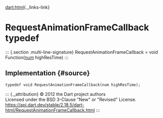 [dart:html](../dart-html/dart-html-library){._links-link}

RequestAnimationFrameCallback typedef
=====================================

::: {.section .multi-line-signature}
RequestAnimationFrameCallback = void
Function([num](../dart-core/num-class) highResTime)
:::

Implementation {#source}
--------------

``` {.language-dart data-language="dart"}
typedef void RequestAnimationFrameCallback(num highResTime);
```

::: {._attribution}
© 2012 the Dart project authors\
Licensed under the BSD 3-Clause \"New\" or \"Revised\" License.\
<https://api.dart.dev/stable/2.18.5/dart-html/RequestAnimationFrameCallback.html>
:::
